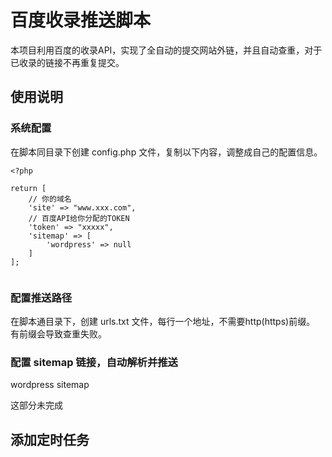 # 百度收录推送脚本

本项目利用百度的收录API，实现了全自动的提交网站外链，并且自动查重，对于已收录的链接不再重复提交。

## 使用说明

### 系统配置

在脚本同目录下创建 config.php 文件，复制以下内容，调整成自己的配置信息。

```
<?php

return [
    // 你的域名
    'site' => "www.xxx.com",
    // 百度API给你分配的TOKEN
    'token' => "xxxxx",
    'sitemap' => [
        'wordpress' => null
    ]
];


```

### 配置推送路径

在脚本通目录下，创建 urls.txt 文件，每行一个地址，不需要http(https)前缀。
有前缀会导致查重失败。


### 配置 sitemap 链接，自动解析并推送

wordpress sitemap

这部分未完成


## 添加定时任务


